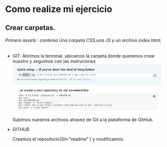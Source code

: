 # Como realize mi ejercicio
## Crear carpetas.
###### Primero assets : contenia Una carpeta CSS,una JS y un archivo index.html;
*  GIT: 
	Abrimos la terminal, ubicamos la carpeta donde queremos crear nuestro
	y seguimos con las instruciones 
	![Alt-Text](git.png)
	Subimos nuestros archivos atravez de Git a la plataforma de GitHub. 
*  GITHUB
    
    Creamos el repositorio(Sin "readme" ) y modificamos.
    